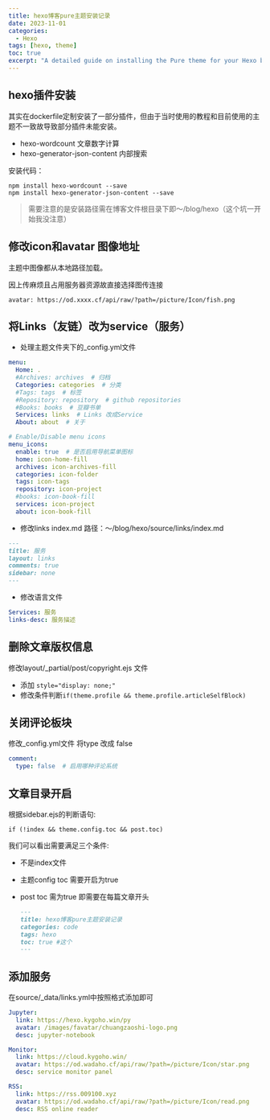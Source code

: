 ```yaml
---
title: hexo博客pure主题安装记录
date: 2023-11-01
categories: 
  - Hexo
tags: [hexo, theme]
toc: true
excerpt: "A detailed guide on installing the Pure theme for your Hexo blog. Follow these step-by-step instructions to customize and enhance your Hexo blog with the Pure theme."
---
```


## hexo插件安装

其实在dockerfile定制安装了一部分插件，但由于当时使用的教程和目前使用的主题不一致故导致部分插件未能安装。

- hexo-wordcount 文章数字计算
- hexo-generator-json-content 内部搜索

安装代码：

```shell
npm install hexo-wordcount --save
npm install hexo-generator-json-content --save
```

> 需要注意的是安装路径需在博客文件根目录下即～/blog/hexo（这个坑一开始我没注意）

## 修改icon和avatar 图像地址

主题中图像都从本地路径加载。

因上传麻烦且占用服务器资源故直接选择图传连接

`avatar: https://od.xxxx.cf/api/raw/?path=/picture/Icon/fish.png`

## 将Links（友链）改为service（服务）

- 处理主题文件夹下的_config.yml文件

```yaml
menu:
  Home: .
  #Archives: archives  # 归档
  Categories: categories  # 分类
  #Tags: tags  # 标签
  #Repository: repository  # github repositories
  #Books: books  # 豆瓣书单
  Services: links  # Links 改成Service
  About: about  # 关于

# Enable/Disable menu icons
menu_icons:
  enable: true  # 是否启用导航菜单图标
  home: icon-home-fill
  archives: icon-archives-fill
  categories: icon-folder
  tags: icon-tags
  repository: icon-project
  #books: icon-book-fill
  services: icon-project
  about: icon-book-fill
```

- 修改links index.md 路径：～/blog/hexo/source/links/index.md

```markdown
---
title: 服务
layout: links
comments: true
sidebar: none
---
```

- 修改语言文件

```yaml
Services: 服务
links-desc: 服务描述
```

## 删除文章版权信息

修改layout/_partial/post/copyright.ejs 文件

- 添加 `style="display: none;"`
- 修改条件判断`if(theme.profile && theme.profile.articleSelfBlock)`

## 关闭评论板块

修改_config.yml文件 将type 改成 false

```yaml
comment:
  type: false  # 启用哪种评论系统
```

## 文章目录开启

根据sidebar.ejs的判断语句:

```ejs
if (!index && theme.config.toc && post.toc)
```

我们可以看出需要满足三个条件:

- 不是index文件

- 主题config toc 需要开启为true

- post toc 需为true 即需要在每篇文章开头

  ``` markdown
  ---
  title: hexo博客pure主题安装记录
  categories: code
  tags: hexo
  toc: true #这个
  ---
  ```

## 添加服务

在source/_data/links.yml中按照格式添加即可

```yaml
Jupyter:
  link: https://hexo.kygoho.win/py
  avatar: /images/favatar/chuangzaoshi-logo.png
  desc: jupyter-notebook

Monitor:
  link: https://cloud.kygoho.win/
  avatar: https://od.wadaho.cf/api/raw/?path=/picture/Icon/star.png
  desc: service monitor panel

RSS:
  link: https://rss.009100.xyz
  avatar: https://od.wadaho.cf/api/raw/?path=/picture/Icon/read.png
  desc: RSS online reader
```



